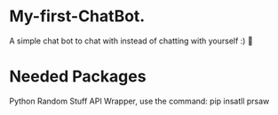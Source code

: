 # My-first-ChatBot.
A simple chat bot to chat with instead of chatting with yourself :) :robot:

# Needed Packages
Python Random Stuff API Wrapper, use the command:
pip insatll prsaw
